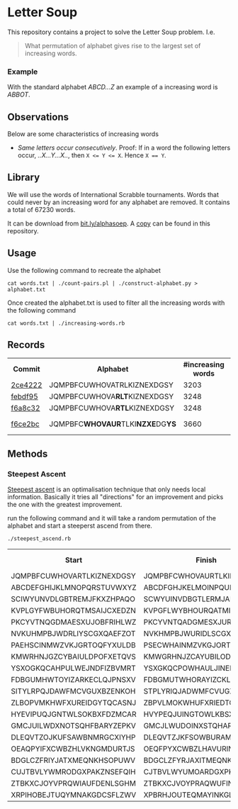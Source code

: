 Letter Soup
===========

This repository contains a project to solve the Letter Soup
problem. I.e.

> What permutation of alphabet gives rise to the largest set of
> increasing words.

### Example

With the standard alphabet *ABCD...Z* an example of a increasing word
is _ABBOT_.

Observations
------------

Below are some characteristics of increasing words

* *Same letters occur consecutively*. Proof: If in a word the
   following letters occur, _..X...Y...X.._, then `X <= Y <= X`. Hence
   `X == Y`.

Library
-------

We will use the words of International Scrabble tournaments. Words
that could never by an increasing word for any alphabet are
removed. It contains a total of 67230 words.

It can be download from
[bit.ly/alphasoep](bit.ly/alphasoep "Link to the words"). A [copy][words] can
be found in this repository.

Usage
-----

Use the following command to recreate the alphabet

```shell
cat words.txt | ./count-pairs.pl | ./construct-alphabet.py > alphabet.txt
```

Once created the alphabet.txt is used to filter all the increasing
words with the following command

```shell
cat words.txt | ./increasing-words.rb
```

Records
-------

<table>
  <tr><th>Commit</th><th>Alphabet</th><th>#increasing words</th><th>Notes</th></tr>
  <tr><td><a href="https://github.com/dvberkel/letter-soup/blob/2ce42220ec8ef0001e89db2461ef0754069d11ad/increasing.txt">2ce4222</a></td><td>JQMPBFCUWHOVATRLKIZNEXDGSY</td><td>3203</td><td></td></tr>
  <tr><td><a href="https://github.com/dvberkel/letter-soup/blob/febdf9500d333c70a2a2b0e28c03c6e9872e0eba/increasing.txt">febdf95</a></td><td>JQMPBFCUWHOVA<strong>RLT</strong>KIZNEXDGSY</td><td>3248</td><td></td></tr>
  <tr><td><a href="https://github.com/dvberkel/letter-soup/blob/f6a8c3276dcaad87b5bf63a92c013d48769544e6/increasing.txt">f6a8c32</a></td><td>JQMPBFCUWHOVA<strong>RTL</strong>KIZNEXDGSY</td><td>3248</td><td></td></tr>
  <tr><td><a href="https://github.com/dvberkel/letter-soup/blob/f6ce2bc42d72a96fdf5ceab4f66ccfd23c173645/increasing.txt">f6ce2bc</a></td><td>JQMPBFC<strong>WHOVAUR</strong>TLKI<strong>NZXE</strong>DG<strong>YS</strong></td><td>3660</td><td>local maximum</td></tr>
</table>

Methods
-------

### Steepest Ascent

[Steepest ascent][ascent] is an optimalisation technique that only
needs local information. Basically it tries all "directions" for an
improvement and picks the one with the greatest improvement.


run the following command and it will take a random permutation of the
alphabet and start a steeperst ascend from there.

```shell
./steepest_ascend.rb
```

<table>
  <tr><th>Start</th><th>Finish</th><th>#increasing words</th><th>Notes</th></tr>
  <tr><td>JQMPBFCUWHOVARTLKIZNEXDGSY</td><td>JQMPBFCWHOVAURTLKINZXEDGYS</td><td>3660</td><td>Record</td></tr>
  <tr><td>ABCDEFGHIJKLMNOPQRSTUVWXYZ</td><td>ABCDFGHJKELMOINPQURTVWSXZY</td><td>1488</td><td></td></tr>
  <tr><td>SCIWYUNVDLGBTREMJFKXZHPAQO</td><td>SCWYUINVDBGTLERMJAKFXZPHQO</td><td>679</td><td></td></tr>
  <tr><td>KVPLGYFWBUHORQTMSAIJCXEDZN</td><td>KVPGFLWYBHOURQATMINSJCEXDZ</td><td>1812</td><td></td></tr>
  <tr><td>PKCYVTNQGDMAESXUJOBFRIHLWZ</td><td>PKCYVNTQADGMESXJURBOWFHILZ</td><td>702</td><td></td></tr>
  <tr><td>NVKUHMPBJWDRLIYSCGXQAEFZOT</td><td>NVKHMPBJWURIDLSCGXYQEAFZOT</td><td>858</td><td></td></tr>
  <tr><td>PAEHSCINMWZVKJGRTOQFYXULDB</td><td>PSECWHAINMZVKGJORTQFXYULDB</td><td>1019</td><td></td></tr>
  <tr><td>KMWRHNJGZCYBAIULDPOFXETQVS</td><td>KMWGRHNJZCAYUBILODPFXETQVS</td><td>1655</td><td></td></tr>
  <tr><td>YSXOGKQCAHPULWEJNDFIZBVMRT</td><td>YSXGKQCPOWHAULJINEDFZRBVMT</td><td>1388</td><td></td></tr>
  <tr><td>FDBGUMHWTOYIZARKECLQJPNSXV</td><td>FDBGMUTWHORAYIZCKLEQJPNSXV</td><td>1959</td><td></td></tr>
  <tr><td>SITYLRPQJDAWFMCVGUXBZENKOH</td><td>STPLYRIQJADWMFCVUGXBONZKHE</td><td>900</td><td></td></tr>
  <tr><td>ZLBOPVMKHWFXUREIDGYTQCASNJ</td><td>ZBPVLMOKWHUFXRIEDTGYQCANSJ</td><td>1580</td><td></td></tr>
  <tr><td>HYEVIPUQJGNTWLSOKBXFDZMCAR</td><td>HVYPEQJUINGTOWLKBSXFDZMCAR</td><td>751</td><td></td></tr>
  <tr><td>GMCJUILWDXNOTSQHFBARYZEPKV</td><td>GMCJLWUDOINXSTQHARFBZEPKVY</td><td>1229</td><td></td></tr>
  <tr><td>DLEQVTZOJKUFSAWBNMRGCXIYHP</td><td>DLEQVTZJKFSOWBURAMNGCXHIPY</td><td>860</td><td></td></tr>
  <tr><td>OEAQPYIFXCWBZHLVKNGMDURTJS</td><td>OEQFPYXCWBZLHAVURINKGMDTJS</td><td>1359</td><td></td></tr>
  <tr><td>BDGLCZFRIYJATXMEQNKHSOPUWV</td><td>BDGCLZFYRJAXITMEQNKHOWUPVS</td><td>1342</td><td></td></tr>
  <tr><td>CUJTBVLYWMRODGXPAKZNSEFQIH</td><td>CJTBVLWYUMOARDGXPKZENFSQHI</td><td>1422</td><td></td></tr>
  <tr><td>ZTBKXCJOYVPRQWIAUFDENLSGHM</td><td>ZTBKXCJVOYPRAQWUFINDGLESHM</td><td>1998</td><td></td></tr>
  <tr><td>XRPIHOBEJTUQYMNAKGDCSFLZWV</td><td>XPBRHJOUTEQMAYINKGLDCFZWVS</td><td>1645</td><td></td></tr>
</table>

[words]: https://raw.github.com/dvberkel/letter-soup/master/words.txt
[ascent]: http://en.wikipedia.org/wiki/Gradient_descent
